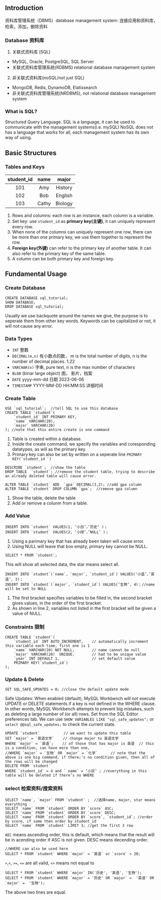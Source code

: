 ## Introduction ##

资料库管理系统（DBMS）database management system: 连接应用和资料库，检索，添加，删除资料

### Database 资料库
1. 关联式资料库 (SQL)
  - MySQL, Oracle, PostgreSQL, SQL Server
  - 关联式资料库管理系统(RDBMS) relational database management system
2. 非关联式资料库(noSQL/not just SQL)
  - MongoDB, Redis, DynamoDB, Elatissearch
  - 非关联式资料库管理系统(NRDBMS), not relational database management system

### What is SQL? ###
Structured Query Language. 
SQL is a language, it can be used to communicate with the management systems(i.e. mySQL)
NoSQL does not has a language that works for all, each management system has its own way of using.

## Basic Structures ##
### Tables and Keys ###

| student_id        | name           |major   |
| :-------------: |:-------------:| :-----:|
| 101      | Amy | History|
| 102      | Bob      |   English |
| 103 | Cathy     |    Biology |

1. Rows and columns: each row is an instance, each column is a variable.
2. Set key: use `student_id` as **primary key(主键)**, it can uniquely represent every row. 
3. When none of the columns can uniquely represent one row, there can be more than one primary key, we use them together to represent the row. 
4. **Foreign key(外键)** can refer to the primary key of another table.  It can also refer to the primary key of the same table.
5. A column can be both primary key and foreign key. 

## Fundamental Usage ##

### Create Database ##
```
CREATE DATABASE sql_tutorial;
SHOW DATABASE;
DROP DATABASE sql_tutorial;
```
Usually we use backquote around the names we give, the purpose is to seperate them from other key words. Keywords can be capitalized or not, it will not cause any error. 

### Data Types
- `INT` 整数
- `DECIMAL(m,n)` 有小数点的数， m is the total number of digits, n is the number of decimal places. 1.22
- `VARCHAR(n)` 字串, pure text, n is the max number of characters
- `BLOB` (binar large object) 图， 影片，档案
- `DATE` yyyy-mm-dd 日期 2023-06-06
- `TIMESTAMP` YYYY-MM-DD HH:MM:SS 详细时间

### Create Table
```
USE `sql_tutorial`;  //tell SQL to use this database
CREATE TABLE `student`(
	`student_id` INT PRIMARY KEY,
	`name` VARCHAR(20),
	`major` VARCHAR(20)  
); //note that this entire create is one command
```
1. Table is created within a database.
2. Inside the create command, we specify the variables and coresponding datatypes, as will as the primary key.
3. Primary key can also be set by written on a seperate line ``PRIMARY KEY(`student_id `)``

```
DESCRIBE `student`;  //show the table
DROP TABLE  `student`; //remove the student table, trying to describe an already deleted table will cause error.

ALTER TABLE `student` ADD  `gpa` DECIMAL(3,2); //add gpa column
ALTER TABLE `student` DROP COLUMN `gpa`;  //remove gpa column
```
1. Show the table, delete the table
2. Add or remove a colunm from a table.

### Add Value
```
INSERT INTO `student` VALUES(1, ‘小白’，’历史’ )；
INSERT INTO `student` VALUES(2, ‘小绿’，’NULL’ )；
```
1. Using a parimary key that has already been taken will cause error.
2. Using NULL will leave that box empty, primary key cannot be NULL.
```
SELECT * FROM `student`;
```
This will show all selected data, the star means select all. 
```
INSERT INTO `student`(`name`, `major`, `student_id`) VALUES(‘小蓝’，’英语’, 3)；
INSERT INTO `student`(`major`, `student_id`) VALUES(’生物’, 4)；//name will be set to NULL
```
1. The first bracket specifies variables to be filled in, the second bracket gives values, in the order of the first bracket.
2. As shown in line 2, variables not listed in the first bracket will be given a value of NULL.

### Constraints 限制
```
CREATE TABLE `student`(
	`student_id` INT AUTO_INCREMENT,    // automatically increment this variable each time, first one is 1
	`name` VARCHAR(20) NOT NULL,        // name cannot be null
	`major` VARCHAR(20)  UNIQUE,        // had to be unique value 
	`year` INT DEFAULT 1,               // set default value
	PRIMARY KEY(`student_id`)
);
```

### Update & Delete
```
SET SQL_SAFE_UPDATES = 0; //close the default update mode
```
Safe Updates: When enabled (default), MySQL Workbench will not execute UPDATE or DELETE statements if a key is not defined in the WHERE clause. 
In other words, MySQL Workbench attempts to prevent big mistakes, such as deleting a large number of (or all) rows. Set from the SQL Editor preferences tab.
We can use ``SHOW VARIABLES LIKE "sql_safe_updates";`` or ``select @@sql_safe_updates;`` to check the current state.
```
UPDATE `student`           // we want to update this table
SET `major` = `英语文学`    // change major to 英语文学
WHERE `major` = `英语`;    // of those that has major is 英语  // this is a condition, can have more than one, 
//WHERE `major` = `生物` OR `major` = `化学`      // note that the above is one big command, if there;’s no condition given, then all of the rows will be changed
DELETE FROM `student`
WHERE `student_id` = 4 and ` name` = ‘小灰’ ; //everything in this table will be deleted if there’s no WHERE
```

### select 检索资料/搜索资料

```
SELECT `name`, `major` FROM `student` ;  //选择name, major, star means everything
SELECT `name` FROM `student` ORDER BY `score` ASC; 
SELECT `name` FROM `student` ORDER BY `score` DESC; 
SELECT `name` FROM `student` ORDER BY `score`, `student_id`; //order by score, if same then order by student_id
SELECT `name` FROM `student` LIMIT 3; //get the first 3 row
```
`AEC` means ascending order, this is default, which means that the result will be in acending order if ASC is not given. DESC means decending order. 

```
//WHERE can also be used here
SELECT * FROM `student` WHERE `major` = `英语` or `score` > 20;
```
`>`,`<`, `>=`, `<=` are all valid, `<>` means not equal to

```
SELECT * FROM `student` WHERE `major` IN('历史', '英语', '生物');
SELECT * FROM `student` WHERE `major` = '历史' OR `major` =  '英语' OR `major` =  '生物');
```
The above two lines are equal. 
